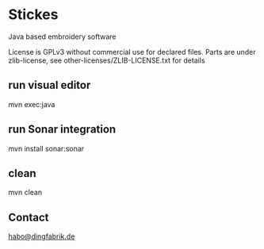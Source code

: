 # Stickes
Java based embroidery software

License is GPLv3 without commercial use for declared files.
Parts are under zlib-license, see other-licenses/ZLIB-LICENSE.txt for details

## run visual editor
mvn exec:java 

## run Sonar integration
mvn install sonar:sonar

## clean 
mvn clean 

## Contact 
habo@dingfabrik.de

